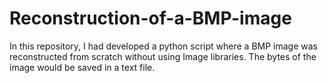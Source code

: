 # Reconstruction-of-a-BMP-image
In this repository, I had developed a python script where a BMP image was reconstructed from scratch without using Image libraries. The bytes of the image would be saved in a text file.
